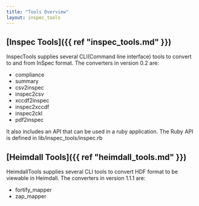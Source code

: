 ```yaml
---
title: "Tools Overview"
layout: inspec_tools
---
```


## [Inspec Tools]({{ ref "inspec_tools.md" }})

InspecTools supplies several CLI(Command line interface) tools to convert to and from InSpec format. The converters in version 0.2 are:

* compliance
* summary
* csv2inspec
* inspec2csv
* xccdf2inspec
* inspec2xccdf
* inspec2ckl
* pdf2inspec

It also includes an API that can be used in a ruby application. The Ruby API is defined in lib/inspec_tools/inspec.rb

## [Heimdall Tools]({{ ref "heimdall_tools.md" }})


HeimdallTools supplies several CLI tools to convert HDF format to be viewable in Heimdall. The converters in version 1.1.1 are:

* fortify_mapper
* zap_mapper
